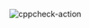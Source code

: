 ![cppcheck-action](https://github.com/stepin104887/hospital-management-system/workflows/cppcheck-action/badge.svg)
